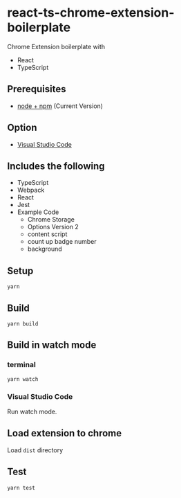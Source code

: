 # react-ts-chrome-extension-boilerplate

Chrome Extension boilerplate with
- React
- TypeScript

## Prerequisites

* [node + npm](https://nodejs.org/) (Current Version)

## Option

* [Visual Studio Code](https://code.visualstudio.com/)

## Includes the following

* TypeScript
* Webpack
* React
* Jest
* Example Code
    * Chrome Storage
    * Options Version 2
    * content script
    * count up badge number
    * background

## Setup

```
yarn
```

## Build

```
yarn build
```

## Build in watch mode

### terminal

```
yarn watch
```

### Visual Studio Code

Run watch mode.

## Load extension to chrome

Load `dist` directory

## Test
```
yarn test
```
